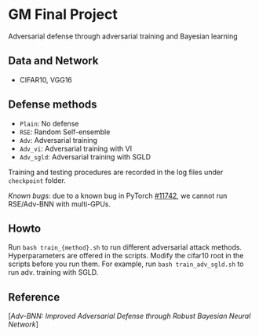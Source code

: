 # GM Final Project
Adversarial defense through adversarial training and Bayesian learning


## Data and Network
+ CIFAR10, VGG16


## Defense methods
+ `Plain`: No defense
+ `RSE`: Random Self-ensemble
+ `Adv`: Adversarial training
+ `Adv_vi`: Adversarial training with VI
+ `Adv_sgld`: Adversarial training with SGLD

Training and testing procedures are recorded in the log files under `checkpoint` folder.

*Known bugs*: due to a known bug in PyTorch [#11742](https://github.com/pytorch/pytorch/issues/11742), we cannot run RSE/Adv-BNN with multi-GPUs.

## Howto
Run `bash train_{method}.sh` to run different adversarial attack methods. Hyperparameters are offered in the scripts. Modify the cifar10 root in the scripts before you run them. For example, run `bash train_adv_sgld.sh` to run adv. training with SGLD.

## Reference
[*Adv-BNN: Improved Adversarial Defense through Robust Bayesian Neural Network*]